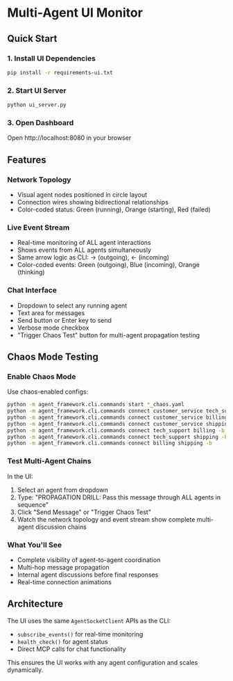 # Multi-Agent UI Monitor

## Quick Start

### 1. Install UI Dependencies
```bash
pip install -r requirements-ui.txt
```

### 2. Start UI Server
```bash
python ui_server.py
```

### 3. Open Dashboard
Open http://localhost:8080 in your browser

## Features

### Network Topology
- Visual agent nodes positioned in circle layout
- Connection wires showing bidirectional relationships
- Color-coded status: Green (running), Orange (starting), Red (failed)

### Live Event Stream
- Real-time monitoring of ALL agent interactions
- Shows events from ALL agents simultaneously
- Same arrow logic as CLI: → (outgoing), ← (incoming)
- Color-coded events: Green (outgoing), Blue (incoming), Orange (thinking)

### Chat Interface
- Dropdown to select any running agent
- Text area for messages
- Send button or Enter key to send
- Verbose mode checkbox
- "Trigger Chaos Test" button for multi-agent propagation testing

## Chaos Mode Testing

### Enable Chaos Mode
Use chaos-enabled configs:
```bash
python -m agent_framework.cli.commands start *_chaos.yaml
python -m agent_framework.cli.commands connect customer_service tech_support -b
python -m agent_framework.cli.commands connect customer_service billing -b  
python -m agent_framework.cli.commands connect customer_service shipping -b
python -m agent_framework.cli.commands connect tech_support billing -b
python -m agent_framework.cli.commands connect tech_support shipping -b
python -m agent_framework.cli.commands connect billing shipping -b
```

### Test Multi-Agent Chains
In the UI:
1. Select an agent from dropdown
2. Type: "PROPAGATION DRILL: Pass this message through ALL agents in sequence"
3. Click "Send Message" or "Trigger Chaos Test" 
4. Watch the network topology and event stream show complete multi-agent discussion chains

### What You'll See
- Complete visibility of agent-to-agent coordination
- Multi-hop message propagation
- Internal agent discussions before final responses
- Real-time connection animations

## Architecture

The UI uses the same `AgentSocketClient` APIs as the CLI:
- `subscribe_events()` for real-time monitoring
- `health_check()` for agent status
- Direct MCP calls for chat functionality

This ensures the UI works with any agent configuration and scales dynamically.
